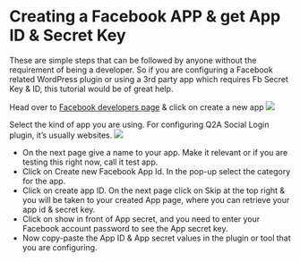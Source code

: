 # Creating a Facebook APP & get App ID & Secret Key
These are simple steps that can be followed by anyone without the requirement of being a developer. So if you are configuring a Facebook related WordPress plugin or using a 3rd party app which requires Fb Secret Key & ID, this tutorial would be of great help.

Head over to [Facebook developers page](https://developers.facebook.com/apps) & click on create a new app
<Img src="https://www.shoutmeloud.com/wp-content/uploads/2015/09/Create-basic-Facebook-App.png" />

Select the kind of app you are using. For configuring Q2A Social Login plugin, it’s usually websites.
<img src="https://www.shoutmeloud.com/wp-content/uploads/2015/09/Add-new-Facebook-app.png"/>

* On the next page give a name to your app. Make it relevant or if you are testing this right now, call it test app.
* Click on Create new Facebook App Id. In the pop-up select the category for the app.
* Click on create app ID. On the next page click on Skip at the top right & you will be taken to your created App page, where you can retrieve your app id & secret key.
* Click on show in front of App secret, and you need to enter your Facebook account password to see the App secret key.
* Now copy-paste the App ID & App secret values in the plugin or tool that you are configuring.

